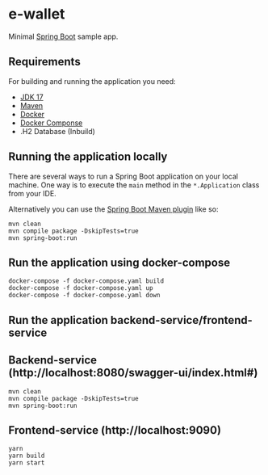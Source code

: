# e-wallet

Minimal [Spring Boot](http://projects.spring.io/spring-boot/) sample app.

## Requirements

For building and running the application you need:

- [JDK 17](http://www.oracle.com/technetwork/java/javase/downloads/jdk8-downloads-2133151.html)
- [Maven](https://maven.apache.org)
- [Docker](https://www.docker.com/)
- [Docker Componse](https://www.docker.com/)
- .H2 Database (Inbuild)


## Running the application locally

There are several ways to run a Spring Boot application on your local machine. One way is to execute the `main` method in the `*.Application` class from your IDE.

Alternatively you can use the [Spring Boot Maven plugin](https://docs.spring.io/spring-boot/docs/current/reference/html/build-tool-plugins-maven-plugin.html) like so:

```shell
mvn clean
mvn compile package -DskipTests=true
mvn spring-boot:run
```

## Run the application using docker-compose

```shell
docker-compose -f docker-compose.yaml build
docker-compose -f docker-compose.yaml up
docker-compose -f docker-compose.yaml down
```

## Run the application backend-service/frontend-service

## Backend-service (http://localhost:8080/swagger-ui/index.html#)
```shell
mvn clean
mvn compile package -DskipTests=true
mvn spring-boot:run
```

## Frontend-service (http://localhost:9090)
```shell
yarn
yarn build
yarn start
```


